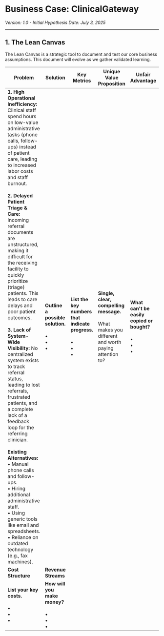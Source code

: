 # Business Case: ClinicalGateway

*Version: 1.0 - Initial Hypothesis*
*Date: July 3, 2025*

---

## 1. The Lean Canvas

The Lean Canvas is a strategic tool to document and test our core business assumptions. This document will evolve as we gather validated learning.

| Problem                                     | Solution                               | Key Metrics                               | Unique Value Proposition                | Unfair Advantage                        | Channels                                    | Customer Segments                           |
| ------------------------------------------- | -------------------------------------- | ----------------------------------------- | --------------------------------------- | --------------------------------------- | ------------------------------------------- | ------------------------------------------- |
| **1. High Operational Inefficiency:** Clinical staff spend hours on low-value administrative tasks (phone calls, follow-ups) instead of patient care, leading to increased labor costs and staff burnout.<br><br>**2. Delayed Patient Triage & Care:** Incoming referral documents are unstructured, making it difficult for the receiving facility to quickly prioritize (triage) patients. This leads to care delays and poor patient outcomes.<br><br>**3. Lack of System-Wide Visibility:** No centralized system exists to track referral status, leading to lost referrals, frustrated patients, and a complete lack of a feedback loop for the referring clinician.<br><br>**Existing Alternatives:**<br>• Manual phone calls and follow-ups.<br>• Hiring additional administrative staff.<br>• Using generic tools like email and spreadsheets.<br>• Reliance on outdated technology (e.g., fax machines). | **Outline a possible solution.**<br><br>• <br>• <br>• | **List the key numbers that indicate progress.**<br><br>• <br>• <br>• | **Single, clear, compelling message.**<br><br>What makes you different and worth paying attention to? | **What can't be easily copied or bought?**<br><br>• <br>• <br>• | **Pathways to customers.**<br><br>• <br>• <br>• | **Initial Customer Persona (ICP):**<br><br>**"Admin Anita"**: The overwhelmed Practice Manager of a busy, multi-specialist private clinic (e.g., Cardiology, Orthopedics). She is not a clinician, but she manages a team of 5-10 administrative staff. She is responsible for the clinic's operational efficiency, patient throughput, and budget. Her biggest headache is the chaotic and time-consuming process of handling incoming patient referrals. She reports directly to the clinic's lead physician/owner. |
| **Cost Structure**                                                                                                                                                             | **Revenue Streams**                                                                                                                                                                 |
| **List your key costs.**<br><br>• <br>• <br>•                                                                                             | **How will you make money?**<br><br>• <br>• <br>•                                                                          |
